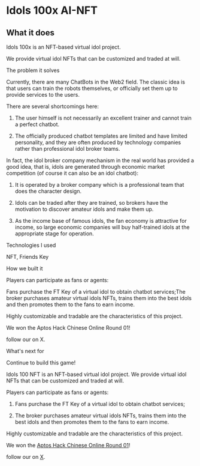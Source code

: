 # Idols 100x AI-NFT

## What it does

Idols 100x is an NFT-based virtual idol project. 

We provide virtual idol NFTs that can be customized and traded at will.



The problem it solves


Currently, there are many ChatBots in the Web2 field. The classic idea is that users can train the robots themselves, or officially set them up to provide services to the users. 

There are several shortcomings here:



 1. The user himself is not necessarily an excellent trainer and cannot train a perfect chatbot.

 2. The officially produced chatbot templates are limited and have limited personality, and they are often produced by technology companies rather than professional idol broker teams.



In fact, the idol broker company mechanism in the real world has provided a good idea, that is, idols are generated through economic market competition (of course it can also be an idol chatbot):



 1. It is operated by a broker company which is a professional team that does the character design.

 2. Idols can be traded after they are trained, so brokers have the motivation to discover amateur idols and make them up.

 3. As the income base of famous idols, the fan economy is attractive for income, so large economic companies will buy half-trained idols at the appropriate stage for operation.



Technologies I used


NFT, Friends Key



How we built it


Players can participate as fans or agents:

Fans purchase the FT Key of a virtual idol to obtain chatbot services;The broker purchases amateur virtual idols NFTs, trains them into the best idols and then promotes them to the fans to earn income.


Highly customizable and tradable are the characteristics of this project.



We won the Aptos Hack Chinese Online Round 01!

follow our on X.



What's next for


Continue to build this game!






Idols 100 NFT is an NFT-based virtual idol project. We provide virtual idol NFTs that can be customized and traded at will.


Players can participate as fans or agents:


1. Fans purchase the FT Key of a virtual idol to obtain chatbot services;

2. The broker purchases amateur virtual idols NFTs, trains them into the best idols and then promotes them to the fans to earn income.


Highly customizable and tradable are the characteristics of this project.


We won the [Aptos Hack Chinese Online Round 01](https://twitter.com/aptoscnofficial/status/1785040852273844290)!

follow our on [X](https://twitter.com/idols100NFT).
